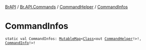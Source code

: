[BrAPI](../../index.md) / [Br.API.Commands](../index.md) / [CommandHelper](index.md) / [CommandInfos](./-command-infos.md)

# CommandInfos

`static val CommandInfos: `[`MutableMap`](https://kotlinlang.org/api/latest/jvm/stdlib/kotlin.collections/-mutable-map/index.html)`<`[`Class`](https://docs.oracle.com/javase/8/docs/api/java/lang/Class.html)`<out `[`CommandHelper`](index.md)`!>!, `[`CommandInfo`](../-command-info/index.md)`!>!`